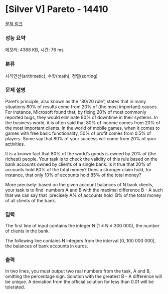 # [Silver V] Pareto - 14410 

[문제 링크](https://www.acmicpc.net/problem/14410) 

### 성능 요약

메모리: 4368 KB, 시간: 76 ms

### 분류

사칙연산(arithmetic), 수학(math), 정렬(sorting)

### 문제 설명

<p>Paret’s principle, also known as the “80/20 rule”, states that in many situations 80% of results come from 20% of (the most important) causes. For instance, Microsoft found that, by fixing 20% of most commonly reported bugs, they would eliminate 80% of downtime in their systems. In the business world, it is often said that 80% of income comes from 20% of the most important clients. In the world of mobile games, when it comes to games with free basic functionality, 50% of profit comes from 0.5% of players. Some say that 80% of your success will come from 20% of your activities.</p>

<p>It is a known fact that 80% of the world’s goods is owned by 20% of (the richest) people. Your task is to check the validity of this rule based on the bank accounts owned by clients of a single bank. Is it true that 20% of accounts hold 80% of the total money? Does a stronger claim hold, for instance, that only 10% of accounts hold 85% of the total money?</p>

<p>More precisely: based on the given account balances of N bank clients, your task is to find ​ numbers ​A and ​B with the maximal difference ​B - A such that we can say that ​ precisely ​A% of accounts hold ​ ​B% of the total money​ of all clients of the bank.</p>

### 입력 

 <p>The first line of input contains the integer N (1 ≤ N ≤ 300 000), the number of clients in the bank.</p>

<p>The following line contains N integers from the interval [0, 100 000 000], the balances of bank accounts in euros.</p>

### 출력 

 <p>In two lines, you must output two real numbers from the task, A and B, omitting the percentage sign. Solution with the greatest B - A difference will be unique​. A deviation from the official solution for less than 0.01 will be tolerated.</p>

